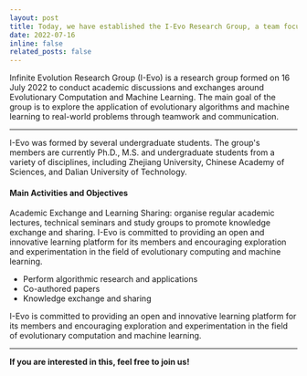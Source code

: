```yaml
---
layout: post
title: Today, we have established the I-Evo Research Group, a team focused on Evolutionary Computation and Machine Learning.
date: 2022-07-16
inline: false
related_posts: false
---
```


Infinite Evolution Research Group (I-Evo) is a research group formed on 16 July 2022 to conduct academic discussions and exchanges around Evolutionary Computation and Machine Learning. The main goal of the group is to explore the application of evolutionary algorithms and machine learning to real-world problems through teamwork and communication.

---

I-Evo was formed by several undergraduate students. The group's members are currently Ph.D., M.S. and undergraduate students from a variety of disciplines, including Zhejiang University, Chinese Academy of Sciences, and Dalian University of Technology.

#### Main Activities and Objectives


Academic Exchange and Learning Sharing: organise regular academic lectures, technical seminars and study groups to promote knowledge exchange and sharing.
I-Evo is committed to providing an open and innovative learning platform for its members and encouraging exploration and experimentation in the field of evolutionary computing and machine learning.

<ul>
    <li>Perform algorithmic research and applications</li>
    <li>Co-authored papers</li>
    <li>Knowledge exchange and sharing</li>
</ul>

I-Evo is committed to providing an open and innovative learning platform for its members and encouraging exploration and experimentation in the field of evolutionary computation and machine learning.

---

**If you are interested in this, feel free to join us!**
